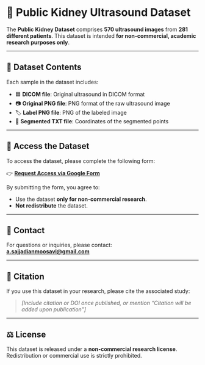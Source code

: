 # 🧠 Public Kidney Ultrasound Dataset

The **Public Kidney Dataset** comprises **570 ultrasound images** from **281 different patients**. This dataset is intended **for non-commercial, academic research purposes only**.

---

## 📁 Dataset Contents

Each sample in the dataset includes:

- 🟦 **DICOM file**: Original ultrasound in DICOM format  
- 📷 **Original PNG file**: PNG format of the raw ultrasound image  
- 🏷️ **Label PNG file**: PNG of the labeled image  
- 🧩 **Segmented TXT file**: Coordinates of the segmented points

---

## 🔐 Access the Dataset

To access the dataset, please complete the following form:

👉 [**Request Access via Google Form**](https://docs.google.com/forms/d/e/1FAIpQLSclvj94OVmtVE8hZR4hoE4rsPrgvzZKHLFXNF43zaiW5PPA2Q/viewform)

By submitting the form, you agree to:
- Use the dataset **only for non-commercial research**.
- **Not redistribute** the dataset.

---

## 📩 Contact

For questions or inquiries, please contact:  
**a.sajjadianmoosavi@gmail.com**

---

## 📜 Citation

If you use this dataset in your research, please cite the associated study:

> _[Include citation or DOI once published, or mention “Citation will be added upon publication”]_

---

## ⚖️ License

This dataset is released under a **non-commercial research license**. Redistribution or commercial use is strictly prohibited.

